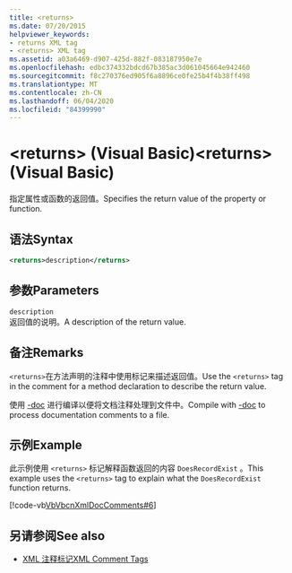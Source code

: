 ```yaml
---
title: <returns>
ms.date: 07/20/2015
helpviewer_keywords:
- returns XML tag
- <returns> XML tag
ms.assetid: a03a6469-d907-425d-882f-083187950e7e
ms.openlocfilehash: edbc374332bdcd67b385ac3d061045664e942460
ms.sourcegitcommit: f8c270376ed905f6a8896ce0fe25b4f4b38ff498
ms.translationtype: MT
ms.contentlocale: zh-CN
ms.lasthandoff: 06/04/2020
ms.locfileid: "84399990"
---
```

# <a name="returns-visual-basic"></a><span data-ttu-id="00acf-101">\<returns> (Visual Basic)</span><span class="sxs-lookup"><span data-stu-id="00acf-101">\<returns> (Visual Basic)</span></span>
<span data-ttu-id="00acf-102">指定属性或函数的返回值。</span><span class="sxs-lookup"><span data-stu-id="00acf-102">Specifies the return value of the property or function.</span></span>  
  
## <a name="syntax"></a><span data-ttu-id="00acf-103">语法</span><span class="sxs-lookup"><span data-stu-id="00acf-103">Syntax</span></span>  
  
```xml  
<returns>description</returns>  
```  
  
## <a name="parameters"></a><span data-ttu-id="00acf-104">参数</span><span class="sxs-lookup"><span data-stu-id="00acf-104">Parameters</span></span>  
 `description`  
 <span data-ttu-id="00acf-105">返回值的说明。</span><span class="sxs-lookup"><span data-stu-id="00acf-105">A description of the return value.</span></span>  
  
## <a name="remarks"></a><span data-ttu-id="00acf-106">备注</span><span class="sxs-lookup"><span data-stu-id="00acf-106">Remarks</span></span>  
 <span data-ttu-id="00acf-107">`<returns>`在方法声明的注释中使用标记来描述返回值。</span><span class="sxs-lookup"><span data-stu-id="00acf-107">Use the `<returns>` tag in the comment for a method declaration to describe the return value.</span></span>  
  
 <span data-ttu-id="00acf-108">使用 [-doc](../../reference/command-line-compiler/doc.md) 进行编译以便将文档注释处理到文件中。</span><span class="sxs-lookup"><span data-stu-id="00acf-108">Compile with [-doc](../../reference/command-line-compiler/doc.md) to process documentation comments to a file.</span></span>  
  
## <a name="example"></a><span data-ttu-id="00acf-109">示例</span><span class="sxs-lookup"><span data-stu-id="00acf-109">Example</span></span>  
 <span data-ttu-id="00acf-110">此示例使用 `<returns>` 标记解释函数返回的内容 `DoesRecordExist` 。</span><span class="sxs-lookup"><span data-stu-id="00acf-110">This example uses the `<returns>` tag to explain what the `DoesRecordExist` function returns.</span></span>  
  
 [!code-vb[VbVbcnXmlDocComments#6](~/samples/snippets/visualbasic/VS_Snippets_VBCSharp/VbVbcnXmlDocComments/VB/Class1.vb#6)]  
  
## <a name="see-also"></a><span data-ttu-id="00acf-111">另请参阅</span><span class="sxs-lookup"><span data-stu-id="00acf-111">See also</span></span>

- [<span data-ttu-id="00acf-112">XML 注释标记</span><span class="sxs-lookup"><span data-stu-id="00acf-112">XML Comment Tags</span></span>](index.md)
